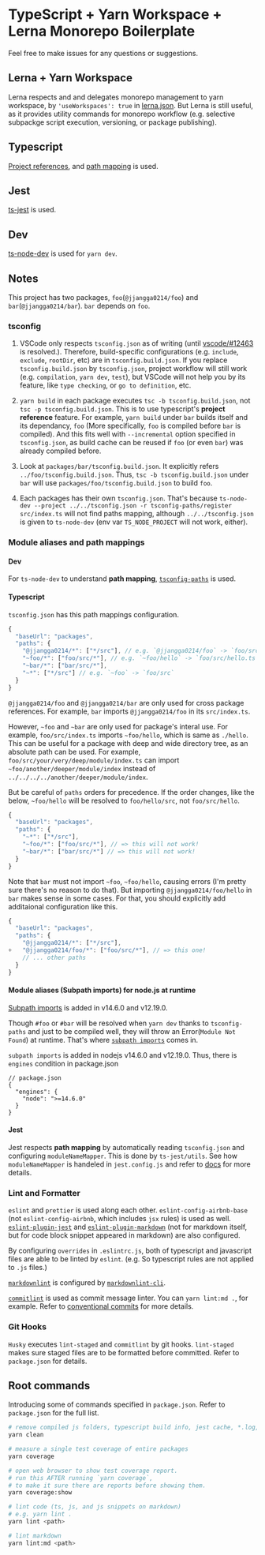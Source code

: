 # TypeScript + Yarn Workspace + Lerna Monorepo Boilerplate

Feel free to make issues for any questions or suggestions.

## Lerna + Yarn Workspace

Lerna respects and and delegates monorepo management to yarn workspace, by `'useWorkspaces': true` in [lerna.json](lerna.json). But Lerna is still useful, as it provides utility commands for monorepo workflow (e.g. selective subpackge script execution, versioning, or package publishing).

## Typescript

[Project references](https://www.typescriptlang.org/docs/handbook/project-references.html), and [path mapping](https://www.typescriptlang.org/docs/handbook/module-resolution.html#path-mapping) is used.

## Jest

[ts-jest](https://github.com/kulshekhar/ts-jest) is used.

## Dev

[ts-node-dev](https://github.com/whitecolor/ts-node-dev) is used for `yarn dev`.

## Notes

This project has two packages, `foo`(`@jjangga0214/foo`) and `bar`(`@jjangga0214/bar`). `bar` depends on `foo`.

### tsconfig

1. VSCode only respects `tsconfig.json` as of writing (until [vscode/#12463](https://github.com/microsoft/vscode/issues/12463) is resolved.). Therefore, build-specific configurations (e.g. `include`, `exclude`, `rootDir`, etc) are in `tsconfig.build.json`. If you replace `tsconfig.build.json` by `tsconfig.json`, project workflow will still work (e.g. `compilation`, `yarn dev`, `test`), but VSCode will not help you by its feature, like `type checking`, or `go to definition`, etc.

2. `yarn build` in each package executes `tsc -b tsconfig.build.json`, not `tsc -p tsconfig.build.json`. This is to use typescript's **project reference** feature. For example, `yarn build` under `bar` builds itself and its dependancy, `foo` (More specifically, `foo` is compiled before `bar` is compiled). And this fits well with `--incremental` option specified in `tsconfig.json`, as build cache can be reused if `foo` (or even `bar`) was already compiled before.

3. Look at `packages/bar/tsconfig.build.json`. It explicitly refers `../foo/tsconfig.build.json`. Thus, `tsc -b tsconfig.build.json` under `bar` will use `packages/foo/tsconfig.build.json` to build `foo`.

4. Each packages has their own `tsconfig.json`. That's because `ts-node-dev --project ../../tsconfig.json -r tsconfig-paths/register src/index.ts` will not find paths mapping, although `../../tsconfig.json` is given to `ts-node-dev` (env var `TS_NODE_PROJECT` will not work, either).

### Module aliases and path mappings

<!-- markdownlint-disable no-duplicate-heading -->

#### Dev

<!-- markdownlint-enable no-duplicate-heading -->

For `ts-node-dev` to understand **path mapping**, [`tsconfig-paths`](https://github.com/dividab/tsconfig-paths) is used.

<!-- markdownlint-disable no-duplicate-heading -->

#### Typescript

<!-- markdownlint-enable no-duplicate-heading -->

`tsconfig.json` has this path mappings configuration.

<!-- eslint-skip -->

```js
{
  "baseUrl": "packages",
  "paths": {
    "@jjangga0214/*": ["*/src"], // e.g. `@jjangga0214/foo` -> `foo/src`
    "~foo/*": ["foo/src/*"], // e.g. `~foo/hello` -> `foo/src/hello.ts`
    "~bar/*": ["bar/src/*"],
    "~*": ["*/src"] // e.g. `~foo` -> `foo/src`
  }
}
```

`@jjangga0214/foo` and `@jjangga0214/bar` are only used for cross package references. For example, `bar` imports `@jjangga0214/foo` in its `src/index.ts`.

However, `~foo` and `~bar` are only used for package's interal use. For example, `foo/src/index.ts` imports `~foo/hello`, which is same as `./hello`. This can be useful for a package with deep and wide directory tree, as an absolute path can be used. For example, `foo/src/your/very/deep/module/index.ts` can import `~foo/another/deeper/module/index` instead of `../../../../another/deeper/module/index`.

But be careful of `paths` orders for precedence. If the order changes, like the below, `~foo/hello` will be resolved to `foo/hello/src`, not `foo/src/hello`.

<!-- eslint-skip -->

```js
{
  "baseUrl": "packages",
  "paths": {
    "~*": ["*/src"],
    "~foo/*": ["foo/src/*"], // => this will not work!
    "~bar/*": ["bar/src/*"] // => this will not work!
  }
}
```

Note that `bar` must not import `~foo`, `~foo/hello`, causing errors (I'm pretty sure there's no reason to do that). But importing `@jjangga0214/foo/hello` in `bar` makes sense in some cases. For that, you should explicitly add additaional configuration like this.

<!-- eslint-skip -->

```js
{
  "baseUrl": "packages",
  "paths": {
    "@jjangga0214/*": ["*/src"],
+   "@jjangga0214/foo/*": ["foo/src/*"], // => this one!
    // ... other paths
  }
}
```

#### Module aliases (Subpath imports) for node.js at runtime

[Subpath imports](https://nodejs.org/api/packages.html#packages_subpath_imports) is added in v14.6.0 and v12.19.0.

Though `#foo` or `#bar` will be resolved when `yarn dev` thanks to `tsconfig-paths` and just to be compiled well, they will throw an Error(`Module Not Found`) at runtime. That's where [`subpath imports`](https://nodejs.org/api/packages.html#packages_subpath_imports) comes in.

`subpath imports` is added in nodejs v14.6.0 and v12.19.0.
Thus, there is `engines` condition in package.json

```jsonc
// package.json
{
  "engines": {
    "node": ">=14.6.0"
  }
}
```

<!-- markdownlint-disable no-duplicate-heading -->

#### Jest

<!-- markdownlint-enable no-duplicate-heading -->

Jest respects **path mapping** by automatically reading `tsconfig.json` and configuring `moduleNameMapper`. This is done by `ts-jest/utils`. See how `moduleNameMapper` is handeled in `jest.config.js` and refer to [docs](https://kulshekhar.github.io/ts-jest/user/config/#paths-mapping) for more details.

### Lint and Formatter

`eslint` and `prettier` is used along each other. `eslint-config-airbnb-base` (not `eslint-config-airbnb`, which includes `jsx` rules) is used as well. [`eslint-plugin-jest`](https://github.com/jest-community/eslint-plugin-jest/issues) and [`eslint-plugin-markdown`](https://github.com/eslint/eslint-plugin-markdown) (not for markdown itself, but for code block snippet appeared in markdown) are also configured.

By configuring `overrides` in `.eslintrc.js`, both of typescript and javascript files are able to be linted by `eslint`. (e.g. So typescript rules are not applied to `.js` files.)

[`markdownlint`](https://github.com/DavidAnson/markdownlint) is configured by [`markdownlint-cli`](https://github.com/igorshubovych/markdownlint-cli#readme).

[`commitlint`](https://github.com/conventional-changelog/commitlint) is used as commit message linter. You can `yarn lint:md .`, for example. Refer to [conventional commits](https://www.conventionalcommits.org/en/) for more details.

### Git Hooks

`Husky` executes `lint-staged` and `commitlint` by git hooks. `lint-staged` makes sure staged files are to be formatted before committed. Refer to `package.json` for details.

## Root commands

Introducing some of commands specified in `package.json`. Refer to `package.json` for the full list.

```bash
# remove compiled js folders, typescript build info, jest cache, *.log, and test coverage
yarn clean

# measure a single test coverage of entire packages
yarn coverage

# open web browser to show test coverage report.
# run this AFTER running `yarn coverage`,
# to make it sure there are reports before showing them.
yarn coverage:show

# lint code (ts, js, and js snippets on markdown)
# e.g. yarn lint .
yarn lint <path>

# lint markdown
yarn lint:md <path>
```
